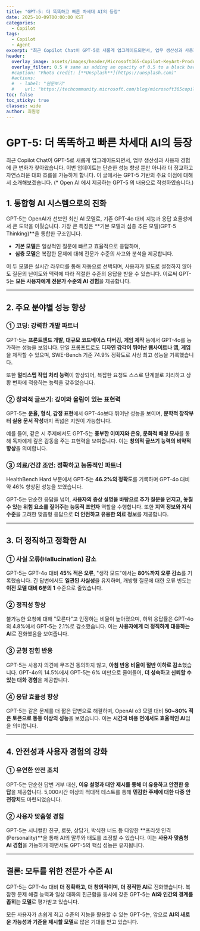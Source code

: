 ```yaml
---
title: "GPT-5: 더 똑똑하고 빠른 차세대 AI의 등장"
date: 2025-10-09T00:00:00 KST
categories:
  - Copilot
tags:
  - Copilot
  - Agent
excerpt: "최근 Copilot Chat이 GPT-5로 새롭게 업그레이드되면서, 업무 생산성과 사용자 경험에 큰 변화가 찾아왔습니다. 이번 업데이트는 단순한 성능 향상 뿐만 아니라 더 정교하고 자연스러운 대화 흐름을 가능하게 합니다. 이 글에서는 GPT-5 기반의 주요 이점에 대해서 소개해보겠습니다."
header:
  overlay_image: assets/images/header/Microsoft365-Copilot-KeyArt-Productivity-6K-01.png
  overlay_filter: 0.5 # same as adding an opacity of 0.5 to a black background
  #caption: "Photo credit: [**Unsplash**](https://unsplash.com)"
  #actions:
  #  - label: "원문보기"
  #    url: "https://techcommunity.microsoft.com/blog/microsoft365copilotblog/what%E2%80%99s-new-in-microsoft-365-copilot--july-2025/4438253"
toc: false
toc_sticky: true
classes: wide
author: 최원영
---
```


# GPT-5: 더 똑똑하고 빠른 차세대 AI의 등장

최근 Copilot Chat이 GPT-5로 새롭게 업그레이드되면서, 업무 생산성과 사용자 경험에 큰 변화가 찾아왔습니다. 이번 업데이트는 단순한 성능 향상 뿐만 아니라 더 정교하고 자연스러운 대화 흐름을 가능하게 합니다. 이 글에서는 GPT-5 기반의 주요 이점에 대해서 소개해보겠습니다. (* Open AI 에서 제공하는 GPT-5 의 내용으로 작성하였습니다.)

## 1. 통합형 AI 시스템으로의 진화

GPT-5는 OpenAI가 선보인 최신 AI 모델로, 기존 GPT-4o 대비 지능과 응답 효율성에서 큰 도약을 이뤘습니다. 가장 큰 특징은 **기본 모델과 심층 추론 모델(GPT-5 Thinking)**을 통합한 구조입니다.

-	**기본 모델**은 일상적인 질문에 빠르고 효율적으로 응답하며,
-	**심층 모델**은 복잡한 문제에 대해 전문가 수준의 사고와 분석을 제공합니다.

이 두 모델은 실시간 라우터를 통해 자동으로 선택되며, 사용자가 별도로 설정하지 않아도 질문의 난이도와 맥락에 따라 적절한 수준의 응답을 받을 수 있습니다. 이로써 GPT-5는 **모든 사용자에게 전문가 수준의 AI 경험**을 제공합니다.

---

## 2. 주요 분야별 성능 향상

### ① 코딩: 강력한 개발 파트너

GPT-5는 **프론트엔드 개발, 대규모 코드베이스 디버깅, 게임 제작** 등에서 GPT-4o를 능가하는 성능을 보입니다. 단일 프롬프트로도 **디자인 감각이 뛰어난 웹사이트나 앱, 게임**을 제작할 수 있으며, SWE-Bench 기준 74.9% 정확도로 사상 최고 성능을 기록했습니다.

또한 **멀티스텝 작업 처리 능력**이 향상되어, 복잡한 요청도 스스로 단계별로 처리하고 상황 변화에 적응하는 능력을 갖추었습니다.

### ② 창의적 글쓰기: 깊이와 울림이 있는 표현력

GPT-5는 **운율, 형식, 감정 표현**에서 GPT-4o보다 뛰어난 성능을 보이며, **문학적 창작부터 실용 문서 작성**까지 폭넓은 지원이 가능합니다.

예를 들어, 같은 시 주제에서도 GPT-5는 **풍부한 이미지와 은유, 문화적 배경 묘사**를 통해 독자에게 깊은 감동을 주는 표현력을 보여줍니다. 이는 **창의적 글쓰기 능력의 비약적 향상**을 의미합니다.

### ③ 의료/건강 조언: 정확하고 능동적인 파트너

HealthBench Hard 부문에서 GPT-5는 **46.2%의 정확도**를 기록하며 GPT-4o 대비 약 46% 향상된 성능을 보였습니다.

GPT-5는 단순한 응답을 넘어, **사용자의 증상 설명을 바탕으로 추가 질문을 던지고, 놓칠 수 있는 위험 요소를 짚어주는 능동적 조언자** 역할을 수행합니다. 또한 **지역 정보와 지식 수준**을 고려한 맞춤형 응답으로 **더 안전하고 유용한 의료 정보**를 제공합니다.

---

## 3. 더 정직하고 정확한 AI

### ① 사실 오류(Hallucination) 감소

GPT-5는 GPT-4o 대비 **45% 적은 오류**, "생각 모드"에서는 **80%까지 오류 감소**를 기록했습니다. 긴 답변에서도 **일관된 사실성**을 유지하며, 개방형 질문에 대한 오류 빈도는 **이전 모델 대비 6분의 1** 수준으로 줄었습니다.

### ② 정직성 향상

불가능한 요청에 대해 "모른다"고 인정하는 비율이 높아졌으며, 허위 응답률은 GPT-4o의 4.8%에서 GPT-5는 2.1%로 감소했습니다. 이는 **사용자에게 더 정직하게 대응하는 AI**로 진화했음을 보여줍니다.

### ③ 균형 잡힌 반응

GPT-5는 사용자 의견에 무조건 동의하지 않고, **아첨 반응 비율이 절반 이하로 감소**했습니다. GPT-4o의 14.5%에서 GPT-5는 6% 미만으로 줄어들어, **더 성숙하고 신뢰할 수 있는 대화 경험**을 제공합니다.

### ④ 응답 효율성 향상

GPT-5는 같은 문제를 더 짧은 답변으로 해결하며, OpenAI o3 모델 대비 **50~80% 적은 토큰으로 동등 이상의 성능**을 보였습니다. 이는 **시간과 비용 면에서도 효율적인 AI**임을 의미합니다.

---

## 4. 안전성과 사용자 경험의 강화

### ① 유연한 안전 조치

GPT-5는 단순한 답변 거부 대신, **이유 설명과 대안 제시를 통해 더 유용하고 안전한 응답**을 제공합니다. 5,000시간 이상의 적대적 테스트를 통해 **민감한 주제에 대한 다중 안전장치**도 마련되었습니다.

### ② 사용자 맞춤형 경험

GPT-5는 시니컬한 친구, 로봇, 상담가, 박식한 너드 등 다양한 **프리셋 인격(Personality)**을 통해 AI의 말투와 태도를 조정할 수 있습니다. 이는 **사용자 맞춤형 AI 경험**을 가능하게 하면서도 GPT-5의 핵심 성능은 유지됩니다.

---

## 결론: 모두를 위한 전문가 수준 AI

GPT-5는 GPT-4o 대비 **더 정확하고, 더 창의적이며, 더 정직한 AI**로 진화했습니다. 복잡한 문제 해결 능력과 일상 대화의 친근함을 동시에 갖춘 GPT-5는 **AI와 인간의 경계를 좁히는 모델**로 평가받고 있습니다.

모든 사용자가 손쉽게 최고 수준의 지능을 활용할 수 있는 GPT-5는, 앞으로 **AI의 새로운 가능성과 기준을 제시할 모델**로 많은 기대를 받고 있습니다.
